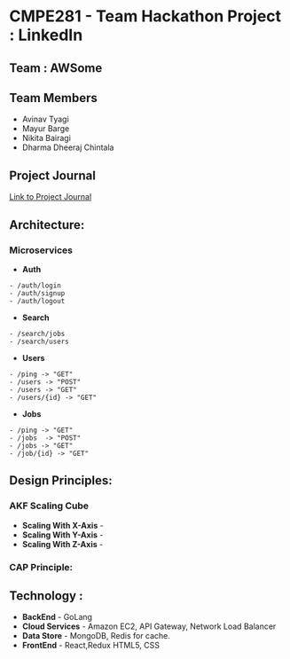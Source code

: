 # CMPE281 - Team Hackathon Project : LinkedIn
## Team : AWSome
## Team Members

- Avinav Tyagi
- Mayur Barge
- Nikita Bairagi
- Dharma Dheeraj Chintala

## Project Journal
[Link to Project Journal](https://github.com/nguyensjsu/sp19-281-awsome/blob/master/Project%20Journal.md)

## Architecture:
### Microservices
* **Auth** 
```
- /auth/login
- /auth/signup
- /auth/logout
```
* **Search**
```
- /search/jobs
- /search/users
```
* **Users**
```
- /ping -> "GET"
- /users -> "POST"
- /users -> "GET"
- /users/{id} -> "GET"
```
* **Jobs** 
```
- /ping -> "GET"
- /jobs  -> "POST"
- /jobs -> "GET"
- /job/{id} -> "GET"
```
## Design Principles:
### AKF Scaling Cube
* **Scaling With X-Axis** - 
* **Scaling With Y-Axis** - 
* **Scaling With Z-Axis** - 

### CAP Principle: 

## Technology :
* **BackEnd** - GoLang 
* **Cloud Services** - Amazon EC2, API Gateway, Network Load Balancer 
* **Data Store** - MongoDB, Redis for cache. 
* **FrontEnd** - React,Redux HTML5, CSS


